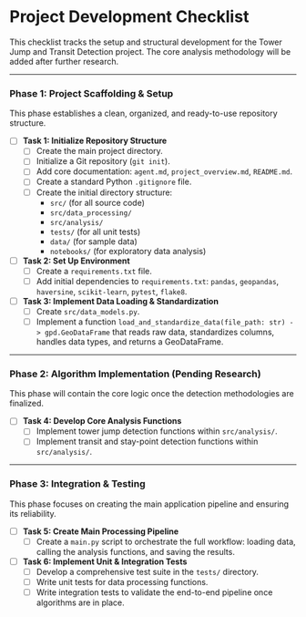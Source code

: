 # Project Development Checklist

This checklist tracks the setup and structural development for the Tower Jump and Transit Detection project. The core analysis methodology will be added after further research.

---

### Phase 1: Project Scaffolding & Setup

This phase establishes a clean, organized, and ready-to-use repository structure.

-   [ ] **Task 1: Initialize Repository Structure**
    -   [ ] Create the main project directory.
    -   [ ] Initialize a Git repository (`git init`).
    -   [ ] Add core documentation: `agent.md`, `project_overview.md`, `README.md`.
    -   [ ] Create a standard Python `.gitignore` file.
    -   [ ] Create the initial directory structure:
        -   `src/` (for all source code)
        -   `src/data_processing/`
        -   `src/analysis/`
        -   `tests/` (for all unit tests)
        -   `data/` (for sample data)
        -   `notebooks/` (for exploratory data analysis)

-   [ ] **Task 2: Set Up Environment**
    -   [ ] Create a `requirements.txt` file.
    -   [ ] Add initial dependencies to `requirements.txt`: `pandas`, `geopandas`, `haversine`, `scikit-learn`, `pytest`, `flake8`.

-   [ ] **Task 3: Implement Data Loading & Standardization**
    -   [ ] Create `src/data_models.py`.
    -   [ ] Implement a function `load_and_standardize_data(file_path: str) -> gpd.GeoDataFrame` that reads raw data, standardizes columns, handles data types, and returns a GeoDataFrame.

---

### Phase 2: Algorithm Implementation (Pending Research)

This phase will contain the core logic once the detection methodologies are finalized.

-   [ ] **Task 4: Develop Core Analysis Functions**
    -   [ ] Implement tower jump detection functions within `src/analysis/`.
    -   [ ] Implement transit and stay-point detection functions within `src/analysis/`.

---

### Phase 3: Integration & Testing

This phase focuses on creating the main application pipeline and ensuring its reliability.

-   [ ] **Task 5: Create Main Processing Pipeline**
    -   [ ] Create a `main.py` script to orchestrate the full workflow: loading data, calling the analysis functions, and saving the results.

-   [ ] **Task 6: Implement Unit & Integration Tests**
    -   [ ] Develop a comprehensive test suite in the `tests/` directory.
    -   [ ] Write unit tests for data processing functions.
    -   [ ] Write integration tests to validate the end-to-end pipeline once algorithms are in place.
